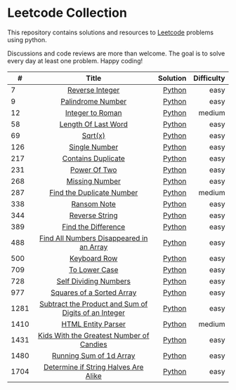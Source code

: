 # Leetcode Collection

This repository contains solutions and resources to [Leetcode](https://www.leetcode.com "Leetcode.com") problems using python. 

Discussions and code reviews are more than welcome. The goal is to solve every day at least one problem. Happy coding!

| #        | Title           | Solution  | Difficulty | 
| ------------- |:-------------:| -----:|-----:|
| 7     | [Reverse Integer](https://leetcode.com/problems/reverse-integer/ "Leetcode.com")  | [Python](https://github.com/fRedelaar/leetcode/blob/main/python/7-reverse-Integer.py)   | easy        |
| 9     | [Palindrome Number](https://leetcode.com/problems/palindrome-number/ "Leetcode.com")  | [Python](https://github.com/fRedelaar/leetcode/blob/main/python/9-PalindromeNumber.py)   | easy        |
| 12     | [Integer to Roman](https://leetcode.com/problems/integer-to-roman/ "Leetcode.com")  | [Python](https://github.com/fRedelaar/leetcode/blob/main/python/12-integer-to-roman.py)   | medium        |
| 58     | [Length Of Last Word](https://leetcode.com/problems/length-of-last-word/submissions/ "Leetcode.com")  | [Python](https://github.com/fRedelaar/leetcode/blob/main/python/58-length-of-last-word.py)   | easy        |
| 69     | [Sqrt(x)](https://leetcode.com/problems/sqrtx/ "Leetcode.com")  | [Python](https://github.com/fRedelaar/leetcode/blob/main/python/69-sqrt(x).py)  | easy        |
| 126     | [Single Number](https://leetcode.com/problems/single-number/submissions/ "Leetcode.com")  | [Python](https://github.com/fRedelaar/leetcode/blob/main/python/126-single-number.py)  | easy        |
|  217    | [Contains Duplicate](https://leetcode.com/problems/contains-duplicate/ "Leetcode.com")  | [Python](https://github.com/fRedelaar/leetcode/blob/main/python/217-contains-duplicate.py)  | easy        |
|  231    | [Power Of Two](https://leetcode.com/problems/power-of-two/ "Leetcode.com")  | [Python](https://github.com/fRedelaar/leetcode/blob/main/python/231-power-of-two.py)  | easy        |
|  268    | [Missing Number](https://leetcode.com/problems/missing-number/ "Leetcode.com")  | [Python](https://github.com/fRedelaar/leetcode/blob/main/python/268-missing-number.py)  | easy        |
|  287    | [Find the Duplicate Number](https://leetcode.com/problems/find-the-duplicate-number/ "Leetcode.com")  | [Python](https://github.com/fRedelaar/leetcode/blob/main/python/287-Find-the-Duplicate-Number.py)  | medium        |
| 338    | [Ransom Note](https://leetcode.com/problem/ransom-note/ "Leetcode.com")  | [Python](https://github.com/fRedelaar/leetcode/blob/main/python/338-ransomnote.py)  | easy        |
|  344    | [Reverse String](https://leetcode.com/problems/reverse-string/ "Leetcode.com")  | [Python](https://github.com/fRedelaar/leetcode/blob/main/python/344-reverseString.py)  | easy        |
|  389    | [Find the Difference](https://leetcode.com/problems/find-the-difference/ "Leetcode.com")  | [Python](https://github.com/fRedelaar/leetcode/blob/main/python/389-Find-the-Difference.py)  | easy        |
|  488    | [Find All Numbers Disappeared in an Array](https://leetcode.com/problems/find-all-numbers-disappeared-in-an-array/ "Leetcode.com")  | [Python](https://github.com/fRedelaar/leetcode/blob/main/python/488-Find-All-Numbers-Disappeared-in-an-Array.py)  | easy        |
|  500    | [Keyboard Row](https://leetcode.com/problems/keyboard-row/ "Leetcode.com")  | [Python](https://github.com/fRedelaar/leetcode/blob/main/python/500-keyboard-row.py)  | easy        |
|  709    | [To Lower Case](https://leetcode.com/problems/to-lower-case/ "Leetcode.com")  | [Python](https://github.com/fRedelaar/leetcode/blob/main/python/709-to-Lower-Case.py)  | easy        |
|  728    | [Self Dividing Numbers](https://leetcode.com/problems/self-dividing-numbers/submissions/ "Leetcode.com")  | [Python](https://github.com/fRedelaar/leetcode/blob/main/python/728-self-dividing-numbers.py)  | easy        |
|  977    | [Squares of a Sorted Array](https://leetcode.com/problems/squares-of-a-sorted-array/ "Leetcode.com")  | [Python](https://github.com/fRedelaar/leetcode/blob/main/python/977-Squares-of-a-Sorted-Array.py)  | easy        |
|  1281    | [Subtract the Product and Sum of Digits of an Integer](https://leetcode.com/problems/subtract-the-product-and-sum-of-digits-of-an-integer/ "Leetcode.com")  | [Python](https://github.com/fRedelaar/leetcode/blob/main/python/1281-Subtract-the-Product-and-Sum-of-Digits-of-an-Integer.py)  | easy        |
|  1410    | [HTML Entity Parser](https://leetcode.com/problems/html-entity-parser/ "Leetcode.com")  | [Python](https://github.com/fRedelaar/leetcode/blob/main/python/1410-HTML-Entity-Parser.py)  | medium        |
|  1431    | [Kids With the Greatest Number of Candies](https://leetcode.com/problems/kids-with-the-greatest-number-of-candies/ "Leetcode.com")  | [Python](https://github.com/fRedelaar/leetcode/blob/main/python/1431-KidsWithCandies.py)  | easy        |
|  1480    | [Running Sum of 1d Array](https://leetcode.com/problems/running-sum-of-1d-array/ "Leetcode.com")  | [Python](https://github.com/fRedelaar/leetcode/blob/main/python/1480-running-sum-of-1D-array.py)  | easy        |
|  1704    | [Determine if String Halves Are Alike](https://leetcode.com/problems/determine-if-string-halves-are-alike/ "Leetcode.com")  | [Python](https://github.com/fRedelaar/leetcode/blob/main/python/1704-Determine-if-String-Halves-Are-Alike.py)  | easy        |

